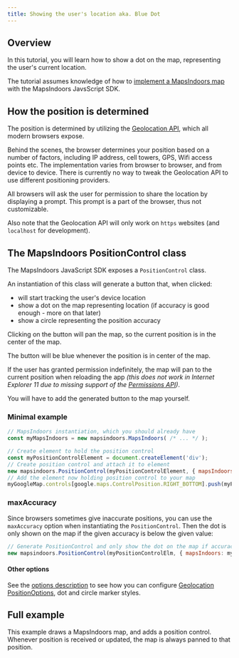 ```yaml
---
title: Showing the user's location aka. Blue Dot
---
```

## Overview

In this tutorial, you will learn how to show a dot on the map, representing the user's current location.

The tutorial assumes knowledge of how to [implement a MapsIndoors map](../simple_map) with the MapsIndoors JavsScript SDK.

## How the position is determined

The position is determined by utilizing the [Geolocation API](https://developer.mozilla.org/en-US/docs/Web/API/Geolocation_API), which all modern browsers expose.

Behind the scenes, the browser determines your position based on a number of factors, including IP address, cell towers, GPS, Wifi access points etc. The implementation varies from browser to browser, and from device to device. There is currently no way to tweak the Geolocation API to use different positioning providers.

All browsers will ask the user for permission to share the location by displaying a prompt. This prompt is a part of the browser, thus not customizable.

Also note that the Geolocation API will only work on `https` websites (and `localhost` for development).

## The MapsIndoors PositionControl class

The MapsIndoors JavaScript SDK exposes a `PositionControl` class.

An instantiation of this class will generate a button that, when clicked:

* will start tracking the user's device location
* show a dot on the map representing location (if accuracy is good enough - more on that later)
* show a circle representing the position accuracy

Clicking on the button will pan the map, so the current position is in the center of the map.

The button will be blue whenever the position is in center of the map.

If the user has granted permission indefinitely, the map will pan to the current position when reloading the app *(this does not work in Internet Explorer 11 due to missing support of the [Permissions API](https://developer.mozilla.org/en-US/docs/Web/API/Permissions_API))*.

You will have to add the generated button to the map yourself.

### Minimal example

```js
// MapsIndoors instantiation, which you should already have
const myMapsIndoors = new mapsindoors.MapsIndoors( /* ... */ );

// Create element to hold the position control
const myPositionControlElement = document.createElement('div');
// Create position control and attach it to element
new mapsindoors.PositionControl(myPositionControlElement, { mapsIndoors: myMapsIndoors });
// Add the element now holding position control to your map
myGoogleMap.controls[google.maps.ControlPosition.RIGHT_BOTTOM].push(myPositionControlElement);
```

### maxAccuracy

Since browsers sometimes give inaccurate positions, you can use the `maxAccuracy` option when instantiating the `PositionControl`. Then the dot is only shown on the map if the given accuracy is below the given value:

```js
// Generate PositionControl and only show the dot on the map if accuracy is better than 80 meters
new mapsindoors.PositionControl(myPositionControlElm, { mapsIndoors: myMapsIndoors, maxAccuracy: 80 });
```

#### Other options

See the [options description](https://app.mapsindoors.com/mapsindoors/js/sdk/latest/docs/global.html#PositionControlOptions) to see how you can configure [Geolocation PositionOptions](https://developer.mozilla.org/en-US/docs/Web/API/PositionOptions), dot and circle marker styles.

## Full example

This example draws a MapsIndoors map, and adds a position control. Whenever position is received or updated, the map is always panned to that position.

<script async src="//jsfiddle.net/ammapspeople/4qxL90ta/embed/html,result/"></script>
